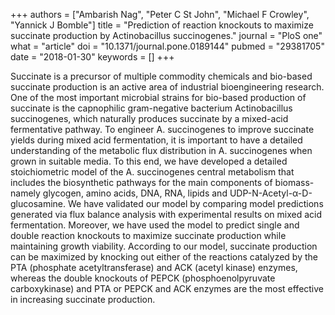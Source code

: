 +++
authors = ["Ambarish Nag", "Peter C St John", "Michael F Crowley", "Yannick J Bomble"]
title = "Prediction of reaction knockouts to maximize succinate production by Actinobacillus succinogenes."
journal = "PloS one"
what = "article"
doi = "10.1371/journal.pone.0189144"
pubmed = "29381705"
date = "2018-01-30"
keywords = []
+++

Succinate is a precursor of multiple commodity chemicals and bio-based succinate production is an active area of industrial bioengineering research. One of the most important microbial strains for bio-based production of succinate is the capnophilic gram-negative bacterium Actinobacillus succinogenes, which naturally produces succinate by a mixed-acid fermentative pathway. To engineer A. succinogenes to improve succinate yields during mixed acid fermentation, it is important to have a detailed understanding of the metabolic flux distribution in A. succinogenes when grown in suitable media. To this end, we have developed a detailed stoichiometric model of the A. succinogenes central metabolism that includes the biosynthetic pathways for the main components of biomass-namely glycogen, amino acids, DNA, RNA, lipids and UDP-N-Acetyl-α-D-glucosamine. We have validated our model by comparing model predictions generated via flux balance analysis with experimental results on mixed acid fermentation. Moreover, we have used the model to predict single and double reaction knockouts to maximize succinate production while maintaining growth viability. According to our model, succinate production can be maximized by knocking out either of the reactions catalyzed by the PTA (phosphate acetyltransferase) and ACK (acetyl kinase) enzymes, whereas the double knockouts of PEPCK (phosphoenolpyruvate carboxykinase) and PTA or PEPCK and ACK enzymes are the most effective in increasing succinate production.